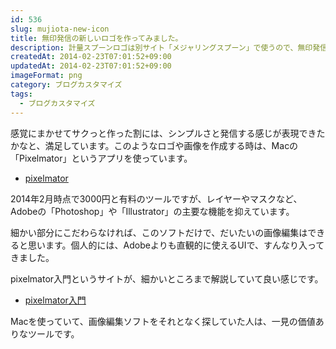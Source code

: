```yaml
---
id: 536
slug: mujiota-new-icon
title: 無印発信の新しいロゴを作ってみました。
description: 計量スプーンロゴは別サイト「メジャリングスプーン」で使うので、無印発信の新しいロゴを作ってみました。
createdAt: 2014-02-23T07:01:52+09:00
updatedAt: 2014-02-23T07:01:52+09:00
imageFormat: png
category: ブログカスタマイズ
tags:
  - ブログカスタマイズ
---
```


<capture-image article-id="536" img-file-name="mujiota_new_logo.png" caption="無印発信ロゴ"></capture-image>

感覚にまかせてサクっと作った割には、シンプルさと発信する感じが表現できたかなと、満足しています。このようなロゴや画像を作成する時は、Macの「Pixelmator」というアプリを使っています。

* <a href="https://itunes.apple.com/jp/app/pixelmator/id407963104?mt=12" target="_blank">pixelmator</a>

<capture-image article-id="536" img-file-name="Icon.175x175-75.png" caption="Pixelmator"></capture-image>

2014年2月時点で3000円と有料のツールですが、レイヤーやマスクなど、Adobeの「Photoshop」や「Illustrator」の主要な機能を抑えています。

細かい部分にこだわらなければ、このソフトだけで、だいたいの画像編集はできると思います。個人的には、Adobeよりも直観的に使えるUIで、すんなり入ってきました。

pixelmator入門というサイトが、細かいところまで解説していて良い感じです。

 * <a href="http://blockworks.jp/pixelmator/" target="_blank">pixelmator入門</a>

Macを使っていて、画像編集ソフトをそれとなく探していた人は、一見の価値ありなツールです。
